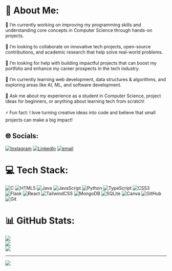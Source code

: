 # 💫 About Me:
🎯 I’m currently working on improving my programming skills and understanding core concepts in Computer Science through hands-on projects.<br><br>🤝 I’m looking to collaborate on innovative tech projects, open-source contributions, and academic research that help solve real-world problems.<br><br>🙏 I’m looking for help with building impactful projects that can boost my portfolio and enhance my career prospects in the tech industry.<br><br>🌱 I’m currently learning web development, data structures & algorithms, and exploring areas like AI, ML, and software development.<br><br>💬 Ask me about my experience as a student in Computer Science, project ideas for beginners, or anything about learning tech from scratch!<br><br>⚡ Fun fact: I love turning creative ideas into code and believe that small projects can make a big impact!


## 🌐 Socials:
[![Instagram](https://img.shields.io/badge/Instagram-%23E4405F.svg?logo=Instagram&logoColor=white)](https://instagram.com/angelamaryy._) [![LinkedIn](https://img.shields.io/badge/LinkedIn-%230077B5.svg?logo=linkedin&logoColor=white)](https://linkedin.com/in/angela-mary-anil) [![email](https://img.shields.io/badge/Email-D14836?logo=gmail&logoColor=white)](mailto:akkuponnuela@gmail.com) 

# 💻 Tech Stack:
![C](https://img.shields.io/badge/c-%2300599C.svg?style=for-the-badge&logo=c&logoColor=white) ![HTML5](https://img.shields.io/badge/html5-%23E34F26.svg?style=for-the-badge&logo=html5&logoColor=white) ![Java](https://img.shields.io/badge/java-%23ED8B00.svg?style=for-the-badge&logo=openjdk&logoColor=white) ![JavaScript](https://img.shields.io/badge/javascript-%23323330.svg?style=for-the-badge&logo=javascript&logoColor=%23F7DF1E) ![Python](https://img.shields.io/badge/python-3670A0?style=for-the-badge&logo=python&logoColor=ffdd54) ![TypeScript](https://img.shields.io/badge/typescript-%23007ACC.svg?style=for-the-badge&logo=typescript&logoColor=white) ![CSS3](https://img.shields.io/badge/css3-%231572B6.svg?style=for-the-badge&logo=css3&logoColor=white) ![Flask](https://img.shields.io/badge/flask-%23000.svg?style=for-the-badge&logo=flask&logoColor=white) ![React](https://img.shields.io/badge/react-%2320232a.svg?style=for-the-badge&logo=react&logoColor=%2361DAFB) ![TailwindCSS](https://img.shields.io/badge/tailwindcss-%2338B2AC.svg?style=for-the-badge&logo=tailwind-css&logoColor=white) ![MongoDB](https://img.shields.io/badge/MongoDB-%234ea94b.svg?style=for-the-badge&logo=mongodb&logoColor=white) ![SQLite](https://img.shields.io/badge/sqlite-%2307405e.svg?style=for-the-badge&logo=sqlite&logoColor=white) ![Canva](https://img.shields.io/badge/Canva-%2300C4CC.svg?style=for-the-badge&logo=Canva&logoColor=white) ![GitHub](https://img.shields.io/badge/github-%23121011.svg?style=for-the-badge&logo=github&logoColor=white) ![Git](https://img.shields.io/badge/git-%23F05033.svg?style=for-the-badge&logo=git&logoColor=white)
# 📊 GitHub Stats:
![](https://github-readme-stats.vercel.app/api?username=AngelaMaryAnil&theme=radical&hide_border=false&include_all_commits=true&count_private=true)<br/>
![](https://nirzak-streak-stats.vercel.app/?user=AngelaMaryAnil&theme=radical&hide_border=false)<br/>
![](https://github-readme-stats.vercel.app/api/top-langs/?username=AngelaMaryAnil&theme=radical&hide_border=false&include_all_commits=true&count_private=true&layout=compact)

---
[![](https://visitcount.itsvg.in/api?id=AngelaMaryAnil&icon=0&color=0)](https://visitcount.itsvg.in)

<!-- Proudly created with GPRM ( https://gprm.itsvg.in ) -->

